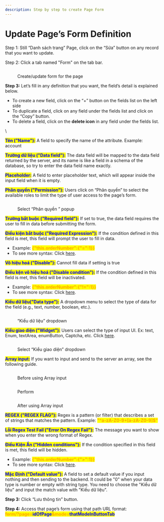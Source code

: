 ```yaml
---
description: Step by step to create Page Form
---
```


# Update Page’s Form Definition

Step 1: Still “Danh sách trang” Page, click on the “Sửa” button on any record that you want to update.

Step 2: Click a tab named "Form" on the tab bar.

<figure><img src="https://lh7-rt.googleusercontent.com/docsz/AD_4nXfYKz8iuMSliYahzueqRvzQCrZzz94BtdD_RLw6kwmwRPZZUfe1ImrXSZfOtNbZZaTso-heJuzhjivJioiQhG-giiw_HZZajLSeBMZFGaGC8mdheE8HlLnwiRpasJWW-7ID7K4D8q-GaJqY6GNpvRXtkRyv40cFeI5vonkmunLJixWGKoGrHA?key=CZ89Z8QbD4X9YTRzADcgIQ" alt=""><figcaption><p>Create/update form for the page</p></figcaption></figure>

**Step 3:** Let’s fill in any definition that you want, the field’s detail is explained below.

* To create a new  field, click on the “+” button on the fields list on the left side
* To duplicate a field, click on any field under the fields list and click on the “Copy” button.
* To delete a field, click on the **delete icon** in any field under the fields list.

\


<mark style="color:blue;">**Tên ("Name"):**</mark> A field to specify the name of the attribute. Example: account

<mark style="color:blue;">**Trường dữ liệu ("Data field"):**</mark> The data field will be mapped to the data field returned by the server, and its name is like a field in a schema of the database, so try to enter the data field name exactly.

<mark style="color:blue;">**Placeholder:**</mark> A field to enter placeholder text, which will appear inside the input field when it is empty.

<mark style="color:blue;">**Phân quyền ("Permission"):**</mark> Users click on “Phân quyền” to select the available roles to limit the type of user access to the page’s form.

<figure><img src="https://lh7-rt.googleusercontent.com/docsz/AD_4nXdWcDzZwSBRRMliYo4q5or9cYI7bB1cD2k8ENHKEKqK6EAeeAX7rN8kGakdBaXu2p_4GuHKnUdNZdND-rwrpzX8uN6PE4kSKJspHV1MmTiYxW97cTwL4owzhCTBj7reYZurfDZfBCV5nCzKk6GjSw10PmcXCUrrtuY5AMQ4o7_yMLlqSGGJpQ?key=CZ89Z8QbD4X9YTRzADcgIQ" alt=""><figcaption><p>Select “Phân quyền ” popup</p></figcaption></figure>

<mark style="color:blue;">**Trường bắt buộc ("Required field"):**</mark> If set to true, the data field requires the user to fill in data before submitting the form.

<mark style="color:blue;">**Điều kiện bắt buộc ("Required Expression"):**</mark> If the condition defined in this field is met, this field will prompt the user to fill in data.&#x20;

* Example: <mark style="color:orange;">**{"this.orderNumber":{"=":1\}}**</mark>
* To see more syntax: Click [here](../references/expression.md).

<mark style="color:blue;">**Vô hiệu hoá ("Disable"):**</mark> Cannot fill data if setting is true

<mark style="color:blue;">**Điều kện vô hiệu hoá ("Disable condition"):**</mark> If the condition defined in this field is met, this field will be inactivated.&#x20;

* Example:  <mark style="color:orange;">**{"this.orderNumber":{"!=":1\}}**</mark>
* To see more syntax: Click [here](../references/expression.md).

<mark style="color:blue;">**Kiểu dữ liệu("Data type"):**</mark> A dropdown menu to select the type of data for the field (e.g., text, number, boolean, etc.).

<figure><img src="https://lh7-rt.googleusercontent.com/docsz/AD_4nXfXviZGPyk1bM_jwQ1-YXRHcL_fxIh5AwTn35TBjzNeZJW2iogjZS7IguAmWJg2IzU3FJNPSaZaf24VpBT74xeREsAwE5mGlzHBUYrJaKChiebuLP4vxL45NvaTCmpcKRZb3bSIVELBb8svwXUNWNSmzwApjk0hyB0QI6tdoNlSCMyiOsjZ_w4?key=CZ89Z8QbD4X9YTRzADcgIQ" alt=""><figcaption><p>“Kiểu dữ liệu” dropdown</p></figcaption></figure>

<mark style="color:blue;">**Kiểu giao diện ("Widget"):**</mark> Users can select the type of input UI. Ex: text, Enum, textArea, enumButton, Captcha, etc. Click [here](../references/forms-widget-demo/).

<figure><img src="https://lh7-rt.googleusercontent.com/docsz/AD_4nXf5y8Y1z7Ssm2TBcDBxmI8xQf7eHEaFNd9MFCIwisX5-9f7VbgmZ0dWNVt7DIl7bTasvtU_5PDZJ5gprLKOYjSLPf2h6_jVZJJeNy3LGN0oJJMjThnqmPvykV8MGu8MtL7CE7DmMvW5jEQuO731Jj0qWL_eSAO8s3HNc2tA_8oz1Heoqiob2WM?key=CZ89Z8QbD4X9YTRzADcgIQ" alt=""><figcaption><p>Select “Kiểu giao diện” dropdown</p></figcaption></figure>

<mark style="color:blue;">**Array input:**</mark> If you want to input and send to the server an array, see the following guide.

<figure><img src="https://lh7-rt.googleusercontent.com/docsz/AD_4nXdG5Ahf1oW6ZlAsQO3ZMQ4RUVTWMIS2HhBoQc0p9Vb_HkHR21AtnK30JLmSlvDB2ZLfZt2Hhq2I4NjP-7ftwc-0h20-WQFiPvbhQHF2a8gwZA8dD6wRkAzXYxK51AWmcrGzXJXiY73SJqXEI1O8IIcsmvGOrn2YTiOMOK4W-jlIFcNz7lXKhW8?key=CZ89Z8QbD4X9YTRzADcgIQ" alt=""><figcaption><p>Before using Array input</p></figcaption></figure>

<figure><img src="https://lh7-rt.googleusercontent.com/docsz/AD_4nXfY4yIYKjg8wK34RABevE4yR14BKWSe752TMglN-hoX_NVgLUW810tFD122x549XTQXtcGlM6nG4Zh2PJ4nU64S2tgiBRMLp28g_OfxKy_0vqQGdO3UrFbjAaCNetv8KXuDbImxx-BEw6rawE0HuDfiPswtHhBk_zl01wxCVu4uMX74XfNcpA?key=CZ89Z8QbD4X9YTRzADcgIQ" alt=""><figcaption><p>Perform</p></figcaption></figure>

<figure><img src="https://lh7-rt.googleusercontent.com/docsz/AD_4nXc04c6Sem_pExBvLb3R_8vyeae-jX2N7bm1LE-EjsIC8g3-PZLSwAA3RJAgkj_gfuBAwKGhICaIj7La_FYfGUDDxN8uOOZzvPV7JHTMoz6zoNc_NRZtIYT6HNT4R3lrQ7yeTV4C962nqYFfp2-7UWpLy6BEM0SmL5y8zrdQc8AhDs8GpFgHXQ?key=CZ89Z8QbD4X9YTRzADcgIQ" alt=""><figcaption><p>After using Array input</p></figcaption></figure>

<mark style="color:blue;">**REGEX ("REGEX FLAG"):**</mark> Regex is a pattern (or filter) that describes a set of strings that matches the pattern. Example: <mark style="color:orange;">**"^a-zA-Z0-9+\[a-zA-Z0-9]$"**</mark>

<mark style="color:blue;">**Lỗi Regex Test Fail ("Error On Regex Fail"):**</mark> The message you want to show when you enter the wrong format of Regex.

<mark style="color:blue;">**Điều Kiện Ẩn ("Hidden conditions"):**</mark> If the condition specified in this field is met, this field will be hidden.&#x20;

* Example:  <mark style="color:orange;">**{"this.orderNumber":{">":1\}}**</mark>
* To see more syntax: Click [here](../references/expression.md).

<mark style="color:blue;">**Mặc Định ("Default value"):**</mark> A field to set a default value if you input nothing and then sending to the backend. It could be "0" when your data type is number or empty with string type. You need to choose the "Kiểu dữ liệu" and input the match value with "Kiểu dữ liệu".

**Step 3:** Click “Lưu thông tin” button.

**Step 4:** Access that page’s form using that path URL format: \
<mark style="color:orange;">**form/?page=**</mark><mark style="color:blue;">**idOfPage**</mark><mark style="color:orange;">**\&mode=**</mark><mark style="color:blue;">**thatModeInButtonTab**</mark>
